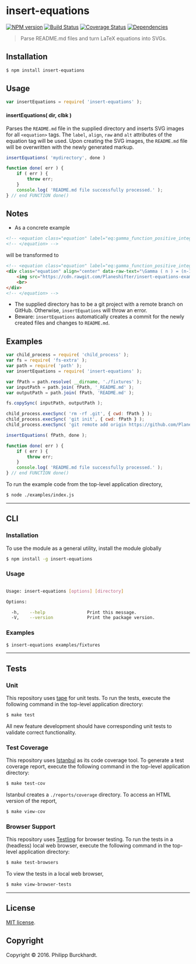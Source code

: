 insert-equations
===
[![NPM version][npm-image]][npm-url] [![Build Status][build-image]][build-url] [![Coverage Status][coverage-image]][coverage-url] [![Dependencies][dependencies-image]][dependencies-url]

> Parse README.md files and turn LaTeX equations into SVGs.


## Installation

``` bash
$ npm install insert-equations
```


## Usage

``` javascript
var insertEquations = require( 'insert-equations' );
```

#### insertEquations( dir, clbk )

Parses the `README.md` file in the supplied directory and inserts SVG images for all `<equation>` tags. The `label`, `align`, `raw` and `alt` attributes of the equation tag will be used. Upon creating the SVG images, the `README.md` file will be overwritten with the newly generated markup.

``` javascript
insertEquations( 'mydirectory', done )

function done( err ) {
	if ( err ) {
		throw err;
	}
	console.log( 'README.md file successfully processed.' );
} // end FUNCTION done()
```

## Notes

*	As a concrete example

``` html
<!-- <equation class="equation" label="eq:gamma_function_positive_integers" align="center" raw="\Gamma ( n ) = (n-1)!" alt="Gamma function for positive integers."> -->
<!-- </equation> -->
```

will be transformed to

``` html
<!-- <equation class="equation" label="eq:gamma_function_positive_integers" align="center" raw="\Gamma ( n ) = (n-1)!" alt="Gamma function for positive integers."> -->
<div class="equation" align="center" data-raw-text="\Gamma ( n ) = (n-1)!" data-equation="eq:gamma_function_positive_integers">
	<img src="https://cdn.rawgit.com/Planeshifter/insert-equations-examples/8fd73c14a23a0bcb1d31e7e3246ae411e11a0c70/docs/img/eqn1.svg" alt="Gamma function for positive integers.">
	<br>
</div>
<!-- </equation> -->
```

*	The supplied directory has to be a git project with a remote branch on GitHub. Otherwise, `insertEquations` will throw an error.
*	Beware: `insertEquations` automatically creates a commit for the newly created files and changes to `README.md`.


## Examples

``` javascript
var child_process = require( 'child_process' );
var fs = require( 'fs-extra' );
var path = require( 'path' );
var insertEquations = require( 'insert-equations' );

var fPath = path.resolve( __dirname, './fixtures' );
var inputPath = path.join( fPath, '_README.md' );
var outputPath = path.join( fPath, 'README.md' );

fs.copySync( inputPath, outputPath );

child_process.execSync( 'rm -rf .git', { cwd: fPath } );
child_process.execSync( 'git init', { cwd: fPath } );
child_process.execSync( 'git remote add origin https://github.com/Planeshifter/insert-equations-examples.git', { cwd: fPath } );

insertEquations( fPath, done );

function done( err ) {
	if ( err ) {
		throw err;
	}
	console.log( 'README.md file successfully processed.' );
} // end FUNCTION done()
```

To run the example code from the top-level application directory,

``` bash
$ node ./examples/index.js
```


---
## CLI

### Installation

To use the module as a general utility, install the module globally

``` bash
$ npm install -g insert-equations
```


### Usage

``` bash

Usage: insert-equations [options] [directory]

Options:

  -h,    --help                Print this message.
  -V,    --version             Print the package version.

```


### Examples

``` bash
$ insert-equations examples/fixtures
```


---
## Tests

### Unit

This repository uses [tape][tape] for unit tests. To run the tests, execute the following command in the top-level application directory:

``` bash
$ make test
```

All new feature development should have corresponding unit tests to validate correct functionality.


### Test Coverage

This repository uses [Istanbul][istanbul] as its code coverage tool. To generate a test coverage report, execute the following command in the top-level application directory:

``` bash
$ make test-cov
```

Istanbul creates a `./reports/coverage` directory. To access an HTML version of the report,

``` bash
$ make view-cov
```


### Browser Support

This repository uses [Testling][testling] for browser testing. To run the tests in a (headless) local web browser, execute the following command in the top-level application directory:

``` bash
$ make test-browsers
```

To view the tests in a local web browser,

``` bash
$ make view-browser-tests
```

<!-- [![browser support][browsers-image]][browsers-url] -->


---
## License

[MIT license](http://opensource.org/licenses/MIT).


## Copyright

Copyright &copy; 2016. Philipp Burckhardt.


[npm-image]: http://img.shields.io/npm/v/insert-equations.svg
[npm-url]: https://npmjs.org/package/insert-equations

[build-image]: http://img.shields.io/travis/Planeshifter/insert-equations/master.svg
[build-url]: https://travis-ci.org/Planeshifter/insert-equations

[coverage-image]: https://img.shields.io/codecov/c/github/Planeshifter/insert-equations/master.svg
[coverage-url]: https://codecov.io/github/Planeshifter/insert-equations?branch=master

[dependencies-image]: http://img.shields.io/david/Planeshifter/insert-equations.svg
[dependencies-url]: https://david-dm.org/Planeshifter/insert-equations

[dev-dependencies-image]: http://img.shields.io/david/dev/Planeshifter/insert-equations.svg
[dev-dependencies-url]: https://david-dm.org/dev/Planeshifter/insert-equations

[github-issues-image]: http://img.shields.io/github/issues/Planeshifter/insert-equations.svg
[github-issues-url]: https://github.com/Planeshifter/insert-equations/issues

[tape]: https://github.com/substack/tape
[istanbul]: https://github.com/gotwarlost/istanbul
[testling]: https://ci.testling.com
